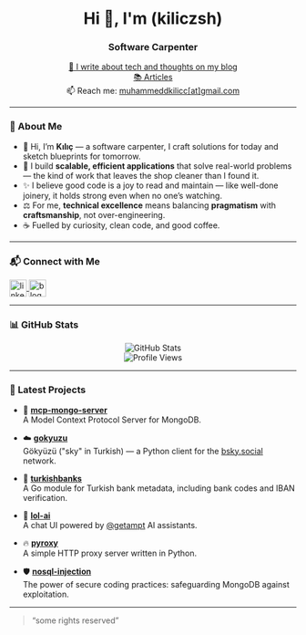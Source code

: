 <h1 align="center">Hi 👋, I'm (kiliczsh)</h1>
<h3 align="center">Software Carpenter</h3>

<p align="center">
  <a href="https://blog.muhammedkilic.com" target="_blank">
    📝 I write about tech and thoughts on my blog
  </a>
  <br/>
  <a href="https://muhammedkilic.com/articles" target="_blank">📚 Articles </a>
  <br/>
  📫 Reach me: <a href="https://muhammedkilic.com/about">muhammeddkilicc[at]gmail.com</a>
</p>

---


### 🌱 About Me

- 👋 Hi, I’m **Kılıç** — a software carpenter, I craft solutions for today and sketch blueprints for tomorrow.
- 🔧 I build **scalable, efficient applications** that solve real-world problems — the kind of work that leaves the shop cleaner than I found it.
- ✨ I believe good code is a joy to read and maintain — like well-done joinery, it holds strong even when no one’s watching.
- ⚖️ For me, **technical excellence** means balancing **pragmatism** with **craftsmanship**, not over-engineering.
- ☕ Fuelled by curiosity, clean code, and good coffee.

---

### 📬 Connect with Me

<p align="left">
  <a href="https://linkedin.com/in/muhammedkilic" target="_blank">
    <img align="center" src="https://cdn.jsdelivr.net/npm/simple-icons@3.0.1/icons/linkedin.svg" alt="linkedin" height="30" width="30" />
  </a>
  <a href="https://blog.muhammedkilic.com" target="_blank">
    <img align="center" src="https://cdn.jsdelivr.net/npm/simple-icons@3.0.1/icons/hashnode.svg" alt="blog" height="30" width="30" />
  </a>
</p>

---

### 📊 GitHub Stats

<p align="center">
  <img src="https://github-readme-stats.vercel.app/api?username=kiliczsh&show_icons=true&theme=tokyonight" alt="GitHub Stats" />
  <br/>
  <img src="https://komarev.com/ghpvc/?username=kiliczsh&abbreviated=true&color=orange&style=for-the-badge" alt="Profile Views" />
</p>

---

### 🧪 Latest Projects

- 🧩 [**mcp-mongo-server**](https://github.com/kiliczsh/mcp-mongo-server)  
  A Model Context Protocol Server for MongoDB.  

- ☁️ [**gokyuzu**](https://github.com/kiliczsh/gokyuzu)  
  Gökyüzü ("sky" in Turkish) — a Python client for the [bsky.social](https://bsky.social) network.  

- 🏦 [**turkishbanks**](https://github.com/kiliczsh/turkishbanks)  
  A Go module for Turkish bank metadata, including bank codes and IBAN verification.  

- 💬 [**lol-ai**](https://github.com/kiliczsh/lol-ai)  
  A chat UI powered by [@getampt](https://www.getampt.com/) AI assistants.  

- 🔥 [**pyroxy**](https://github.com/kiliczsh/pyroxy)  
  A simple HTTP proxy server written in Python.  

- 🛡️ [**nosql-injection**](https://github.com/kiliczsh/nosql-injection)  
  The power of secure coding practices: safeguarding MongoDB against exploitation.  

---

> “some rights reserved”
